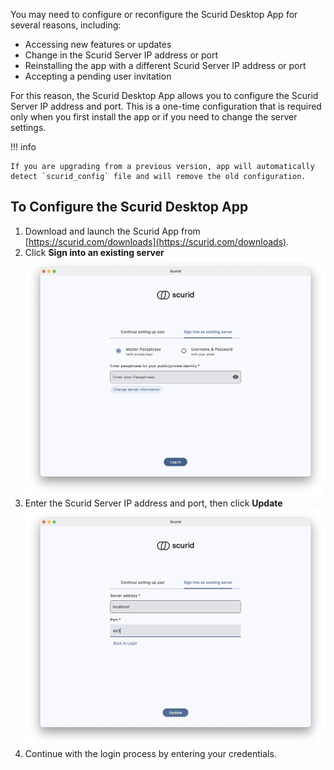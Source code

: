 You may need to configure or reconfigure the Scurid Desktop App for several reasons, including:

* Accessing new features or updates
* Change in the Scurid Server IP address or port
* Reinstalling the app with a different Scurid Server IP address or port
* Accepting a pending user invitation

For this reason, the Scurid Desktop App allows you to configure the Scurid Server IP address and port. This is a one-time configuration that is required only when you first install the app or if you need to change the server settings.

!!! info
    
    If you are upgrading from a previous version, app will automatically detect `scurid_config` file and will remove the old configuration.

## To Configure the Scurid Desktop App

1. Download and launch the Scurid App from [https://scurid.com/downloads](https://scurid.com/downloads).
2. Click **Sign into an existing server**  
   ![Sign into an existing server](img/v25-1-1-0/sign_into_existing_server.png)
3. Enter the Scurid Server IP address and port, then click **Update**  
   ![Update](img/v25-1-1-0/server_port_update.png)
4. Continue with the login process by entering your credentials.
